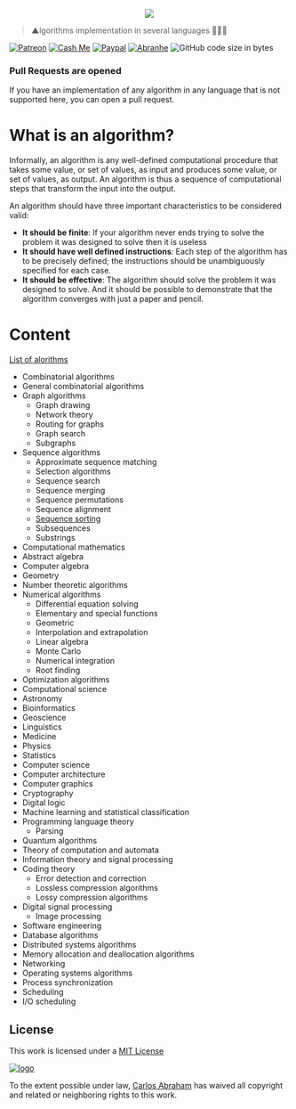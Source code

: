 <p align="center">
  <img src="https://cdn.abraham.gq/projects/algorithms/algorithms.svg">
</p>

> ▲lgorithms implementation in several languages 👨🏻‍🚀

<!-- Badges -->
[![Patreon][patreon]](https://www.patreon.com/abranhe)
[![Cash Me][cash-me]](https://cash.me/$abranhe)
[![Paypal][paypal]](https://paypal.me/abranhe)
[![Abranhe][abranhe]](https://abranhe.com)
![GitHub code size in bytes](https://img.shields.io/github/languages/code-size/19cah/algorithms.svg)
<!-- Badges -->

### Pull Requests are opened

If you have an implementation of any algorithm in any language that is not supported here, you can open a pull request.

# What is an algorithm?

Informally, an algorithm is any well-defined computational procedure that takes
some value, or set of values, as input and produces some value, or set of values, as
output. An algorithm is thus a sequence of computational steps that transform the
input into the output.

An algorithm should have three important characteristics to be considered valid:

- **It should be finite**: If your algorithm never ends trying to solve the problem
it was designed to solve then it is useless
- **It should have well defined instructions**: Each step of the algorithm has to
be precisely defined; the instructions should be unambiguously specified for each case.
- **It should be effective**: The algorithm should solve the problem it was designed
to solve. And it should be possible to demonstrate that the algorithm converges with
just a paper and pencil.

# Content

[List of alorithms](https://en.wikipedia.org/wiki/List_of_algorithms)

-	Combinatorial algorithms
  -	General combinatorial algorithms
  -	Graph algorithms
    -	Graph drawing
    -	Network theory
    -	Routing for graphs
    -	Graph search
    -	Subgraphs
  -	Sequence algorithms
    -	Approximate sequence matching
    -	Selection algorithms
    -	Sequence search
    -	Sequence merging
    -	Sequence permutations
    -	Sequence alignment
    -	[Sequence sorting](sequence-sorting)
    -	Subsequences
    -	Substrings
-	Computational mathematics
  -	Abstract algebra
  -	Computer algebra
  -	Geometry
  -	Number theoretic algorithms
  -	Numerical algorithms
    -	Differential equation solving
    -	Elementary and special functions
    -	Geometric
    -	Interpolation and extrapolation
    -	Linear algebra
    -	Monte Carlo
    -	Numerical integration
    -	Root finding
  -	Optimization algorithms
-	Computational science
  -	Astronomy
  -	Bioinformatics
  -	Geoscience
  -	Linguistics
  -	Medicine
  -	Physics
  -	Statistics
-	Computer science
  -	Computer architecture
  -	Computer graphics
  -	Cryptography
  -	Digital logic
  -	Machine learning and statistical classification
  -	Programming language theory
    -	Parsing
  -	Quantum algorithms
  -	Theory of computation and automata
-	Information theory and signal processing
  -	Coding theory
    -	Error detection and correction
    -	Lossless compression algorithms
    -	Lossy compression algorithms
  -	Digital signal processing
    -	Image processing
-	Software engineering
-	Database algorithms
-	Distributed systems algorithms
  -	Memory allocation and deallocation algorithms
-	Networking
-	Operating systems algorithms
  -	Process synchronization
  -	Scheduling
  -	I/O scheduling

## License

This work is licensed under a [MIT License](https://github.com/abranhe/algorithms/blob/master/LICENSE)

[![logo][mit-license]]((https://github.com/abranhe/algorithms/blob/master/LICENSE))

To the extent possible under law, [Carlos Abraham](https://go.abranhe.com/github) has waived all copyright and related or neighboring rights to this work.

<!-- Links -->
[mit-license]: https://cdn.abraham.gq/projects/algorithms/mit-license.png
[abranhe]: https://cdn.abraham.gq/badges/badge.svg
[cash-me]: https://cdn.abraham.gq/badges/cash-me.svg
[patreon]: https://cdn.abraham.gq/badges/patreon.svg
[paypal]: https://cdn.abraham.gq/badges/paypal.svg

